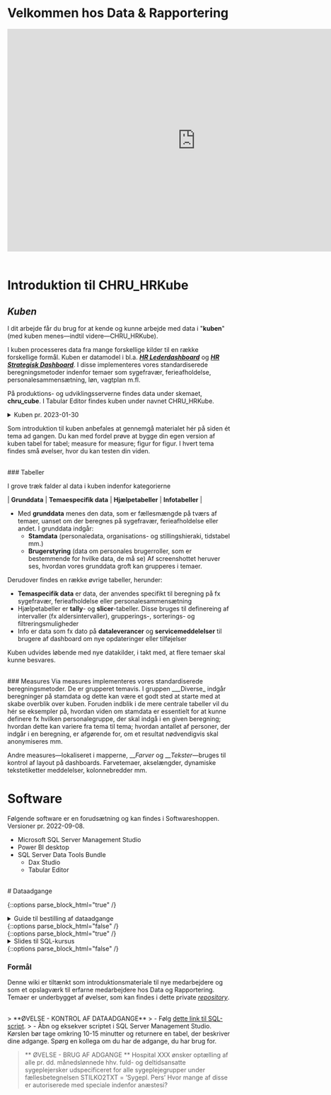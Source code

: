 # Velkommen hos Data & Rapportering

<!-- Embed iFrame. PowerPoint: "lntroduktion og onboarding 2022" s.18-21 -->
<center>
<iframe src="https://regionh-my.sharepoint.com/personal/stefan_sajin-henningsen_regionh_dk/_layouts/15/Doc.aspx?sourcedoc={9eae6cfa-732f-48a1-81f3-246e3b6a2e86}&amp;action=embedview&amp;wdAr=1.7777777&showNavigation=FALSE&wdStart=18&wdEnd=21" width="850" height="503" frameborder="0" seamless="TRUE" start="18" end="21"></iframe>
</center>
<br>



# Introduktion til CHRU_HRKube

## ***Kuben***
I dit arbejde får du brug for at kende og kunne arbejde med data i "**kuben**" (med kuben menes—indtil videre—CHRU_HRKube). 

I kuben processeres data fra mange forskellige kilder til en række forskellige formål. Kuben er datamodel i bl.a. 
<a href="https://flis.regionh.top.local:444/PBIReports/powerbi/L%C3%B8n%20og%20HR/HR%20Lederdashboard/HR%20Lederdashboard?RC:Toolbar=False" target="_blank">___HR Lederdashboard___</a> 
og 
<a href="https://flis.regionh.top.local:444/PBIReports/powerbi/L%C3%B8n%20og%20HR/HR%20Strategisk%20Dashboard/HR%20Strategisk%20Dashboard?RC:Toolbar=False" target="_blank">___HR Strategisk Dashboard___</a>. 
I disse implementeres vores standardiserede beregningsmetoder indenfor temaer som sygefravær, ferieafholdelse, personalesammensætning, løn, vagtplan m.fl.

På produktions- og udviklingsserverne findes data under skemaet, **chru_cube**. I Tabular Editor findes kuben under navnet CHRU_HRKube.

<details><summary markdown="span">Kuben pr. 2023-01-30</summary>
 <center>
  <img src="Images/chru_hrkube_pbi_erd.png" height="480" weight="800" alt="CHRU_HRKube, 2023-01-30" style="vertical-align:middle"/>
 </center>
</details>
 
Som introduktion til kuben anbefales at gennemgå materialet hér på siden ét tema ad gangen. Du kan med fordel prøve at bygge din egen version af kuben tabel for tabel; measure for measure; figur for figur. I hvert tema findes små øvelser, hvor du kan testen din viden.



<br>
### Tabeller

I grove træk falder al data i kuben indenfor kategorierne

| **Grunddata** | **Temaespecifik data** | **Hjælpetabeller** | **Infotabeller** |
 
- Med **grunddata** menes den data, som er fællesmængde på tværs af temaer, uanset om der beregnes på sygefravær, ferieafholdelse eller andet. I grunddata indgår:
  - **Stamdata** (personaledata, organisations- og stillingshieraki, tidstabel mm.) 
  - **Brugerstyring** (data om personales brugerroller, som er bestemmende for hvilke data, de må se) 
Af screenshottet heruver ses, hvordan vores grunddata groft kan grupperes i temaer.

Derudover findes en række øvrige tabeller, herunder:
- **Temaspecifik data** er data, der anvendes specifikt til beregning på fx sygefravær, ferieafholdelse eller personalesammensætning
- Hjælpetabeller er **tally**- og **slicer**-tabeller. Disse bruges til definereing af intervaller (fx aldersintervaller), grupperings-, sorterings- og filtreringsmuligheder
- Info er data som fx dato på **dataleverancer** og **servicemeddelelser** til brugere af dashboard om nye opdateringer eller tilføjelser

Kuben udvides løbende med nye datakilder, i takt med, at flere temaer skal kunne besvares.



<br>
### Measures
Via measures implementeres vores standardiserede beregningsmetoder. De er grupperet temavis. I gruppen ___Diverse_ indgår beregninger på stamdata og dette kan være et godt sted at starte med at skabe overblik over kuben. Foruden indblik i de mere centrale tabeller vil du hér se eksempler på, hvordan viden om stamdata er essentielt for at kunne definere fx hvilken personalegruppe, der skal indgå i en given beregning; hvordan dette kan variere fra tema til tema; hvordan antallet af personer, der indgår i en beregning, er afgørende for, om et resultat nødvendigvis skal anonymiseres mm.

Andre measures—lokaliseret i mapperne, ___Farver_ og ___Tekster_—bruges til kontrol af layout på dashboards. Farvetemaer, akselængder, dynamiske tekstetiketter meddelelser, kolonnebredder mm. 



# Software
Følgende software er en forudsætning og kan findes i Softwareshoppen. Versioner pr. 2022-09-08.

* Microsoft SQL Server Management Studio
* Power BI desktop
* SQL Server Data Tools Bundle
  * Dax Studio
  * Tabular Editor



<br>
# Dataadgange

<!-- Embed iFrame. word-doc: "Guide til bestilling af adgange.docx" på OneDrive-->
{::options parse_block_html="true" /}
<details><summary markdown="span">Guide til bestilling af dataadgange</summary>
<center>
<iframe src="https://regionh-my.sharepoint.com/personal/stefan_sajin-henningsen_regionh_dk/_layouts/15/Doc.aspx?sourcedoc={c652f92d-8025-4f11-9b4c-3e0f0e0dadba}&amp;action=embedview&amp;wdEmbedCode=0&amp;wdPrint=0&wdToolbar=FALSE" width="100%" height="700" frameborder="0" seamless="yes"></iframe>
</center>
</details>
{::options parse_block_html="false" /}



<br>
<!-- Embed iFrame. PowerPoint: "SQL-kursus.pptx" på OneDrive-->
{::options parse_block_html="true" /}
<details><summary markdown="span">Slides til SQL-kursus</summary>
<center>
<iframe src="https://regionh-my.sharepoint.com/personal/stefan_sajin-henningsen_regionh_dk/_layouts/15/Doc.aspx?sourcedoc={ee7ec7a1-d13c-4855-a459-c1717f9aa646}&amp;action=embedview&amp;wdEmbedCode=0&amp;wdPrint=0&wdToolbar=FALSE" width="100%" height="700" frameborder="0" seamless="yes"></iframe>
</center>
</details>
{::options parse_block_html="false" /}



### Formål
Denne wiki er tiltænkt som introduktionsmateriale til nye medarbejdere og som et opslagværk til erfarne medarbejdere hos Data og Rapportering. 
Temaer er underbygget af øvelser, som kan findes i dette private *<a href="https://github.com/DataOgDigitalisering/FortroligInformation" target="_blank">repository</a>*.



<br>
> **ØVELSE - KONTROL AF DATAADGANGE**
> - Følg <a href="https://github.com/DataOgDigitalisering/FortroligInformation/blob/main/%C3%98velse1/ex_dataadgange.sql" target="_blank"> dette link til SQL-script</a>.
> - Åbn og eksekver scriptet i SQL Server Management Studio. Kørslen bør tage omkring 10-15 minutter og returnere en tabel, der beskriver dine adgange. Spørg en kollega om du har de adgange, du har brug for.



<!-- SKAL FLYTTES -->
> ** ØVELSE - BRUG AF ADGANGE **
> Hospital XXX ønsker optælling af alle pr. dd. månedslønnede hhv. fuld- og deltidsansatte sygeplejersker 
> udspecificeret for alle sygeplejegrupper under fællesbetegnelsen STILKO2TXT = ’Sygepl. Pers’
> Hvor mange af disse er autoriserede med speciale indenfor anæstesi?






